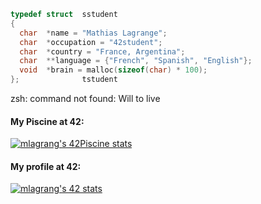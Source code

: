 ```C
typedef struct  sstudent
{
  char  *name = "Mathias Lagrange";
  char  *occupation = "42student";
  char  *country = "France, Argentina";
  char  **language = {"French", "Spanish", "English"};
  void  *brain = malloc(sizeof(char) * 100);
};              tstudent
```

zsh: command not found: Will to live

<h4>My Piscine at 42:</h4>

[![mlagrang's 42Piscine stats](https://badge42.herokuapp.com/api/stats/mlagrang?cursus=C%20Piscine)](https://github.com/JaeSeoKim/badge42)

<h4>My profile at 42:</h4>

[![mlagrang's 42 stats](https://badge42.herokuapp.com/api/stats/mlagrang?darkmode=true)](https://github.com/JaeSeoKim/badge42)
